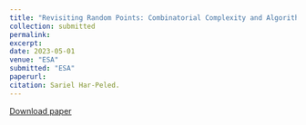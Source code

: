 ```yaml
---
title: "Revisiting Random Points: Combinatorial Complexity and Algorithms"
collection: submitted
permalink: 
excerpt: 
date: 2023-05-01
venue: "ESA"
submitted: "ESA"
paperurl: 
citation: Sariel Har-Peled. 
---
```


[Download paper](https://arxiv.org/abs/2208.03829)
